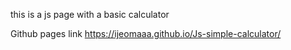 this is a js page with a basic calculator

Github pages link
https://ijeomaaa.github.io/Js-simple-calculator/